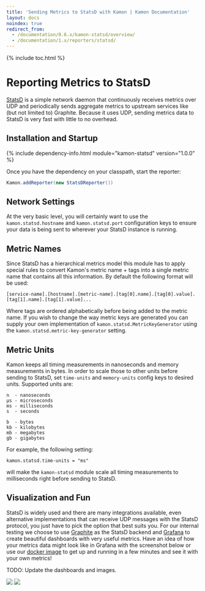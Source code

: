 ```yaml
---
title: 'Sending Metrics to StatsD with Kamon | Kamon Documentation'
layout: docs
noindex: true
redirect_from:
  - /documentation/0.6.x/kamon-statsd/overview/
  - /documentation/1.x/reporters/statsd/
---
```


{% include toc.html %}

Reporting Metrics to StatsD
===========================

[StatsD] is a simple network daemon that continuously receives metrics over UDP and periodically sends aggregate metrics
to upstream services like (but not limited to) Graphite. Because it uses UDP, sending metrics data to StatsD is very
fast with little to no overhead.


## Installation and Startup

{% include dependency-info.html module="kamon-statsd" version="1.0.0" %}

Once you have the dependency on your classpath, start the reporter:

```scala
Kamon.addReporter(new StatsDReporter())
```

## Network Settings

At the very basic level, you will certainly want to use the `kamon.statsd.hostname` and `kamon.statsd.port` configuration
keys to ensure your data is being sent to wherever your StatsD instance is running.



## Metric Names

Since StatsD has a hierarchical metrics model this module has to apply special rules to convert Kamon's metric name + tags
into a single metric name that contains all this information. By default the following format will be used:

```typesafeconfig
[service-name].[hostname].[metric-name].[tag[0].name].[tag[0].value].[tag[1].name].[tag[1].value]...
```

Where tags are ordered alphabetically before being added to the metric name. If you wish to change the way metric
keys are generated you can supply your own implementation of `kamon.statsd.MetricKeyGenerator` using the
`kamon.statsd.metric-key-generator` setting.



## Metric Units

Kamon keeps all timing measurements in nanoseconds and memory measurements in bytes. In order to scale those to other
units before sending to StatsD, set `time-units` and `memory-units` config keys to desired units. Supported units are:

```typesafeconfig
n  - nanoseconds
µs - microseconds
ms - milliseconds
s  - seconds

b  - bytes
kb - kilobytes
mb - megabytes
gb - gigabytes
```

For example, the following setting:

```typesafeconfig
kamon.statsd.time-units = "ms"
```

will make the `kamon-statsd` module scale all timing measurements to milliseconds right before sending to StatsD.



## Visualization and Fun

StatsD is widely used and there are many integrations available, even alternative implementations that can receive UDP
messages with the StatsD protocol, you just have to pick the option that best suits you. For our internal testing we
choose to use [Graphite] as the StatsD backend and [Grafana] to create beautiful dashboards with very useful metrics.
Have an idea of how your metrics data might look like in Grafana with the screenshot below or use our [docker image] to
get up and running in a few minutes and see it with your own metrics!

TODO: Update the dashboards and images.

<img class="img-fluid my-4" src="http://kamon.io/assets/img/kamon-statsd-grafana.png">

<img class="img-fluid my-4" src="http://kamon.io/assets/img/kamon-system-metrics.png">


[StatsD]: https://github.com/etsy/statsd/
[get started]: /documentation/get-started/
[Graphite]: http://graphite.wikidot.com/
[Grafana]: http://grafana.org
[docker image]: https://github.com/kamon-io/docker-grafana-graphite
[Datadog Module]: ../../kamon-datadog/overview/
